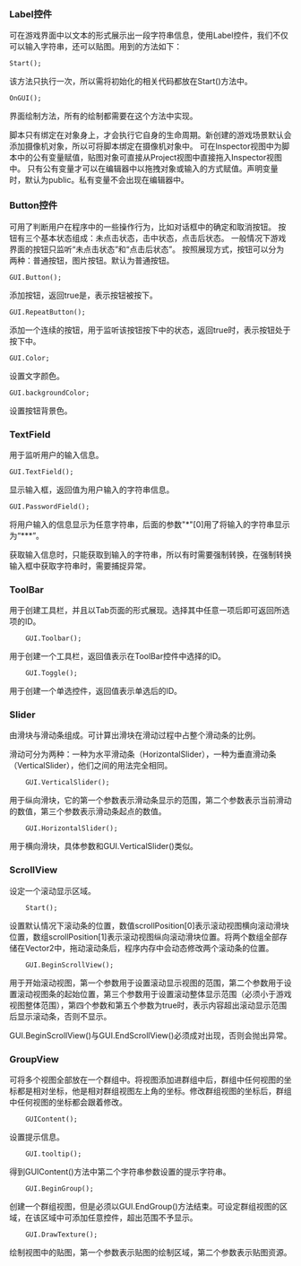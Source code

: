 ### Label控件

可在游戏界面中以文本的形式展示出一段字符串信息，使用Label控件，我们不仅可以输入字符串，还可以贴图。用到的方法如下：

    Start();

> 
该方法只执行一次，所以需将初始化的相关代码都放在Start()方法中。

    OnGUI();

> 
界面绘制方法，所有的绘制都需要在这个方法中实现。

脚本只有绑定在对象身上，才会执行它自身的生命周期。新创建的游戏场景默认会添加摄像机对象，所以可将脚本绑定在摄像机对象中。
可在Inspector视图中为脚本中的公有变量赋值，贴图对象可直接从Project视图中直接拖入Inspector视图中。
只有公有变量才可以在编辑器中以拖拽对象或输入的方式赋值。声明变量时，默认为public。私有变量不会出现在编辑器中。

### Button控件

可用了判断用户在程序中的一些操作行为，比如对话框中的确定和取消按钮。
按钮有三个基本状态组成：未点击状态，击中状态，点击后状态。
一般情况下游戏界面的按钮只监听“未点击状态”和“点击后状态”。
按照展现方式，按钮可以分为两种：普通按钮，图片按钮。默认为普通按钮。

    GUI.Button();

> 
添加按钮，返回true是，表示按钮被按下。

    GUI.RepeatButton();

> 
添加一个连续的按钮，用于监听该按钮按下中的状态，返回true时，表示按钮处于按下中。

    GUI.Color;

> 
设置文字颜色。

    GUI.backgroundColor;

> 
设置按钮背景色。

### TextField

用于监听用户的输入信息。

    GUI.TextField();

> 
显示输入框，返回值为用户输入的字符串信息。

    GUI.PasswordField();

> 
将用户输入的信息显示为任意字符串，后面的参数"\*"[0]用了将输入的字符串显示为“\*\*\*”。

获取输入信息时，只能获取到输入的字符串，所以有时需要强制转换，在强制转换输入框中获取字符串时，需要捕捉异常。

### ToolBar

用于创建工具栏，并且以Tab页面的形式展现。选择其中任意一项后即可返回所选项的ID。

        GUI.Toolbar();

> 
用于创建一个工具栏，返回值表示在ToolBar控件中选择的ID。

        GUI.Toggle();

> 
用于创建一个单选控件，返回值表示单选后的ID。

### Slider

由滑块与滑动条组成。可计算出滑块在滑动过程中占整个滑动条的比例。

滑动可分为两种：一种为水平滑动条（HorizontalSlider），一种为垂直滑动条（VerticalSlider），他们之间的用法完全相同。

        GUI.VerticalSlider();

> 
用于纵向滑块，它的第一个参数表示滑动条显示的范围，第二个参数表示当前滑动的数值，第三个参数表示滑动条起点的数值。

        GUI.HorizontalSlider();

> 
用于横向滑块，具体参数和GUI.VerticalSlider()类似。


### ScrollView

设定一个滚动显示区域。

        Start();

> 
设置默认情况下滚动条的位置，数值scrollPosition[0]表示滚动视图横向滚动滑块位置，数组scrollPosition[1]表示滚动视图纵向滚动滑块位置。将两个数组全部存储在Vector2中，拖动滚动条后，程序内存中会动态修改两个滚动条的位置。

        GUI.BeginScrollView();

> 
用于开始滚动视图，第一个参数用于设置滚动显示视图的范围，第二个参数用于设置滚动视图条的起始位置，第三个参数用于设置滚动整体显示范围（必须小于游戏视图整体范围），第四个参数和第五个参数为true时，表示内容超出滚动显示范围后显示滚动条，否则不显示。

GUI.BeginScrollView()与GUI.EndScrollView()必须成对出现，否则会抛出异常。

### GroupView

可将多个视图全部放在一个群组中。将视图添加进群组中后，群组中任何视图的坐标都是相对坐标，他是相对群组视图左上角的坐标。修改群组视图的坐标后，群组中任何视图的坐标都会跟着修改。

        GUIContent();

> 
设置提示信息。

        GUI.tooltip();

> 
得到GUIContent()方法中第二个字符串参数设置的提示字符串。

        GUI.BeginGroup();

> 
创建一个群组视图，但是必须以GUI.EndGroup()方法结束。可设定群组视图的区域，在该区域中可添加任意控件，超出范围不予显示。

        GUI.DrawTexture();

> 
绘制视图中的贴图，第一个参数表示贴图的绘制区域，第二个参数表示贴图资源。
